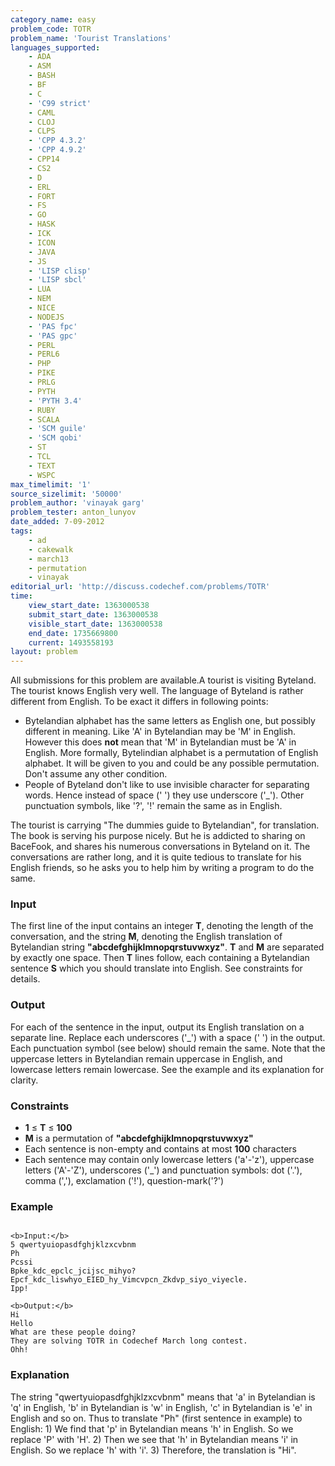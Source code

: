 ```yaml
---
category_name: easy
problem_code: TOTR
problem_name: 'Tourist Translations'
languages_supported:
    - ADA
    - ASM
    - BASH
    - BF
    - C
    - 'C99 strict'
    - CAML
    - CLOJ
    - CLPS
    - 'CPP 4.3.2'
    - 'CPP 4.9.2'
    - CPP14
    - CS2
    - D
    - ERL
    - FORT
    - FS
    - GO
    - HASK
    - ICK
    - ICON
    - JAVA
    - JS
    - 'LISP clisp'
    - 'LISP sbcl'
    - LUA
    - NEM
    - NICE
    - NODEJS
    - 'PAS fpc'
    - 'PAS gpc'
    - PERL
    - PERL6
    - PHP
    - PIKE
    - PRLG
    - PYTH
    - 'PYTH 3.4'
    - RUBY
    - SCALA
    - 'SCM guile'
    - 'SCM qobi'
    - ST
    - TCL
    - TEXT
    - WSPC
max_timelimit: '1'
source_sizelimit: '50000'
problem_author: 'vinayak garg'
problem_tester: anton_lunyov
date_added: 7-09-2012
tags:
    - ad
    - cakewalk
    - march13
    - permutation
    - vinayak
editorial_url: 'http://discuss.codechef.com/problems/TOTR'
time:
    view_start_date: 1363000538
    submit_start_date: 1363000538
    visible_start_date: 1363000538
    end_date: 1735669800
    current: 1493558193
layout: problem
---
```

All submissions for this problem are available.A tourist is visiting Byteland. The tourist knows English very well. The language of Byteland is rather different from English. To be exact it differs in following points:

- Bytelandian alphabet has the same letters as English one, but possibly different in meaning. Like 'A' in Bytelandian may be 'M' in English. However this does **not** mean that 'M' in Bytelandian must be 'A' in English. More formally, Bytelindian alphabet is a permutation of English alphabet. It will be given to you and could be any possible permutation. Don't assume any other condition.
- People of Byteland don't like to use invisible character for separating words. Hence instead of space (' ') they use underscore ('\_'). Other punctuation symbols, like '?', '!' remain the same as in English.

The tourist is carrying "The dummies guide to Bytelandian", for translation. The book is serving his purpose nicely. But he is addicted to sharing on BaceFook, and shares his numerous conversations in Byteland on it. The conversations are rather long, and it is quite tedious to translate for his English friends, so he asks you to help him by writing a program to do the same.

### Input

The first line of the input contains an integer **T**, denoting the length of the conversation, and the string **M**, denoting the English translation of Bytelandian string **"abcdefghijklmnopqrstuvwxyz"**. **T** and **M** are separated by exactly one space. Then **T** lines follow, each containing a Bytelandian sentence **S** which you should translate into English. See constraints for details.

### Output

For each of the sentence in the input, output its English translation on a separate line. Replace each underscores ('\_') with a space (' ') in the output. Each punctuation symbol (see below) should remain the same. Note that the uppercase letters in Bytelandian remain uppercase in English, and lowercase letters remain lowercase. See the example and its explanation for clarity.

### Constraints

- **1** ≤ **T** ≤ **100**
- **M** is a permutation of **"abcdefghijklmnopqrstuvwxyz"**
- Each sentence is non-empty and contains at most **100** characters
- Each sentence may contain only lowercase letters ('a'-'z'), uppercase letters ('A'-'Z'), underscores ('\_') and punctuation symbols: dot ('.'), comma (','), exclamation ('!'), question-mark('?')

### Example

```

<b>Input:</b>
5 qwertyuiopasdfghjklzxcvbnm
Ph
Pcssi
Bpke_kdc_epclc_jcijsc_mihyo?
Epcf_kdc_liswhyo_EIED_hy_Vimcvpcn_Zkdvp_siyo_viyecle.
Ipp!

<b>Output:</b>
Hi
Hello
What are these people doing?
They are solving TOTR in Codechef March long contest.
Ohh!

```
### Explanation

The string "qwertyuiopasdfghjklzxcvbnm" means that 'a' in Bytelandian is 'q' in English, 'b' in Bytelandian is 'w' in English, 'c' in Bytelandian is 'e' in English and so on.
Thus to translate "Ph" (first sentence in example) to English:
1\) We find that 'p' in Bytelandian means 'h' in English. So we replace 'P' with 'H'.
2\) Then we see that 'h' in Bytelandian means 'i' in English. So we replace 'h' with 'i'.
3\) Therefore, the translation is "Hi".